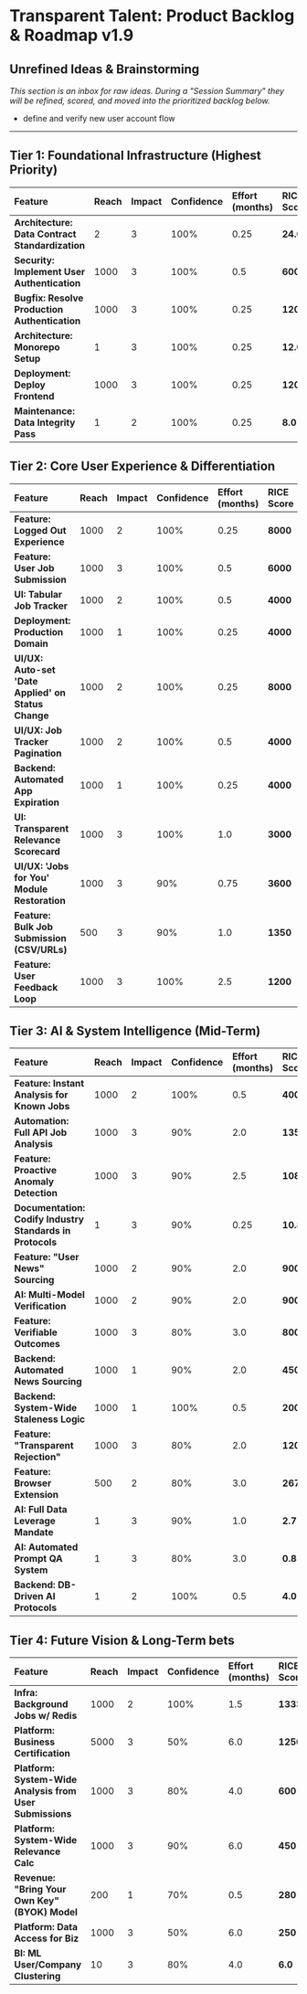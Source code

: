 # Transparent Talent: Product Backlog & Roadmap v1.9

## Unrefined Ideas & Brainstorming
*This section is an inbox for raw ideas. During a "Session Summary" they will be refined, scored, and moved into the prioritized backlog below.*
* define and verify new user account flow

---

## Tier 1: Foundational Infrastructure (Highest Priority)
| Feature | Reach | Impact | Confidence | Effort (months) | RICE Score | Status |
| :--- | :--- | :--- | :--- | :--- | :--- | :--- |
| **Architecture: Data Contract Standardization** | 2 | 3 | 100% | 0.25 | **24.0** | **Done** |
| **Security: Implement User Authentication** | 1000 | 3 | 100% | 0.5 | **6000** | **Done** |
| **Bugfix: Resolve Production Authentication** | 1000 | 3 | 100% | 0.25 | **12000** | **Done** |
| **Architecture: Monorepo Setup** | 1 | 3 | 100% | 0.25 | **12.0** | **Done** |
| **Deployment: Deploy Frontend** | 1000 | 3 | 100% | 0.25 | **12000** | **Done** |
| **Maintenance: Data Integrity Pass** | 1 | 2 | 100% | 0.25 | **8.0** | **To Do** |


## Tier 2: Core User Experience & Differentiation
| Feature | Reach | Impact | Confidence | Effort (months) | RICE Score | Status |
| :--- | :--- | :--- | :--- | :--- | :--- | :--- |
| **Feature: Logged Out Experience** | 1000 | 2 | 100% | 0.25 | **8000** | **Done** |
| **Feature: User Job Submission** | 1000 | 3 | 100% | 0.5 | **6000** | **Done** |
| **UI: Tabular Job Tracker** | 1000 | 2 | 100% | 0.5 | **4000** | **Done** |
| **Deployment: Production Domain** | 1000 | 1 | 100% | 0.25 | **4000** | **Done** |
| **UI/UX: Auto-set 'Date Applied' on Status Change** | 1000 | 2 | 100% | 0.25 | **8000** | **Done** |
| **UI/UX: Job Tracker Pagination** | 1000 | 2 | 100% | 0.5 | **4000** | **To Do** |
| **Backend: Automated App Expiration** | 1000 | 1 | 100% | 0.25 | **4000** | **To Do** |
| **UI: Transparent Relevance Scorecard** | 1000 | 3 | 100% | 1.0 | **3000** | **To Do** |
| **UI/UX: 'Jobs for You' Module Restoration** | 1000 | 3 | 90% | 0.75 | **3600** | **To Do** |
| **Feature: Bulk Job Submission (CSV/URLs)** | 500 | 3 | 90% | 1.0 | **1350** | **To Do** |
| **Feature: User Feedback Loop** | 1000 | 3 | 100% | 2.5 | **1200** | **To Do** |


## Tier 3: AI & System Intelligence (Mid-Term)
| Feature | Reach | Impact | Confidence | Effort (months) | RICE Score | Status |
| :--- | :--- | :--- | :--- | :--- | :--- | :--- |
| **Feature: Instant Analysis for Known Jobs**| 1000 | 2 | 100% | 0.5 | **4000** | **To Do** |
| **Automation: Full API Job Analysis**| 1000 | 3 | 90% | 2.0 | **1350** | **To Do** |
| **Feature: Proactive Anomaly Detection**| 1000 | 3 | 90% | 2.5 | **1080** | **To Do** |
| **Documentation: Codify Industry Standards in Protocols** | 1 | 3 | 90% | 0.25 | **10.8** | **To Do** |
| **Feature: "User News" Sourcing** | 1000 | 2 | 90% | 2.0 | **900** | **To Do** |
| **AI: Multi-Model Verification**| 1000 | 2 | 90% | 2.0 | **900** | **To Do** |
| **Feature: Verifiable Outcomes**| 1000 | 3 | 80% | 3.0 | **800** | **To Do** |
| **Backend: Automated News Sourcing** | 1000 | 1 | 90% | 2.0 | **450** | **To Do** |
| **Backend: System-Wide Staleness Logic** | 1000 | 1 | 100% | 0.5 | **2000** | **To Do** |
| **Feature: "Transparent Rejection"**| 1000 | 3 | 80% | 2.0 | **1200** | **To Do** |
| **Feature: Browser Extension** | 500 | 2 | 80% | 3.0 | **267** | **To Do** |
| **AI: Full Data Leverage Mandate** | 1 | 3 | 90% | 1.0 | **2.7** | **To Do** |
| **AI: Automated Prompt QA System** | 1 | 3 | 80% | 3.0 | **0.8** | **To Do** |
| **Backend: DB-Driven AI Protocols** | 1 | 2 | 100% | 0.5 | **4.0** | **To Do** |

## Tier 4: Future Vision & Long-Term bets
| Feature | Reach | Impact | Confidence | Effort (months) | RICE Score | Status |
| :--- | :--- | :--- | :--- | :--- | :--- | :--- |
| **Infra: Background Jobs w/ Redis** | 1000 | 2 | 100% | 1.5 | **1333** | **To Do** |
| **Platform: Business Certification** | 5000 | 3 | 50% | 6.0 | **1250** | **To Do** |
| **Platform: System-Wide Analysis from User Submissions**| 1000 | 3 | 80% | 4.0 | **600** | **To Do** |
| **Platform: System-Wide Relevance Calc**| 1000 | 3 | 90% | 6.0 | **450** | **To Do** |
| **Revenue: "Bring Your Own Key" (BYOK) Model** | 200 | 1 | 70% | 0.5 | **280** | **To Do** |
| **Platform: Data Access for Biz** | 1000 | 3 | 50% | 6.0 | **250** | **To Do** |
| **BI: ML User/Company Clustering** | 10 | 3 | 80% | 4.0 | **6.0** | **To Do** |
